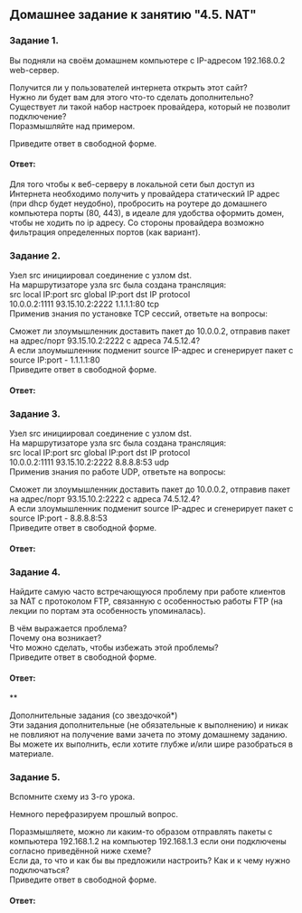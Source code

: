 ## Домашнее задание к занятию "4.5. NAT"  

### Задание 1.  
Вы подняли на своём домашнем компьютере с IP-адресом 192.168.0.2 web-сервер.  

Получится ли у пользователей интернета открыть этот сайт?  
Нужно ли будет вам для этого что-то сделать дополнительно?  
Существует ли такой набор настроек провайдера, который не позволит подключение?  
Поразмышляйте над примером.  

Приведите ответ в свободной форме.  

#### Ответ:   
Для того чтобы к веб-серверу в локальной сети был доступ из Интернета необходимо получить у провайдера статический IP адрес (при dhcp будет неудобно), пробросить на роутере до домашнего компьютера порты (80, 443), в идеале для удобства оформить домен, чтобы не ходить по ip адресу. 
Со стороны провайдера возможно фильтрация определенных портов (как вариант).


### Задание 2.  
Узел src инициировал соединение с узлом dst.  
На маршрутизаторе узла src была создана трансляция:  
src local IP:port	src global IP:port	dst IP	protocol  
10.0.0.2:1111	93.15.10.2:2222	1.1.1.1:80	tcp  
Применив знания по установке TCP сессий, ответьте на вопросы:  

Сможет ли злоумышленник доставить пакет до 10.0.0.2, отправив пакет на адрес/порт 93.15.10.2:2222 с адреса 74.5.12.4?  
А если злоумышленник подменит source IP-адрес и сгенерирует пакет с source IP:port - 1.1.1.1:80  
Приведите ответ в свободной форме.  

#### Ответ:   

### Задание 3.  
Узел src инициировал соединение с узлом dst.  
На маршрутизаторе узла src была создана трансляция:  
src local IP:port	src global IP:port	dst IP	protocol  
10.0.0.2:1111	93.15.10.2:2222	8.8.8.8:53	udp  
Применив знания по работе UDP, ответьте на вопросы:  

Сможет ли злоумышленник доставить пакет до 10.0.0.2, отправив пакет на адрес/порт 93.15.10.2:2222 с адреса 74.5.12.4?  
А если злоумышленник подменит source IP-адрес и сгенерирует пакет с source IP:port - 8.8.8.8:53  
Приведите ответ в свободной форме.  

#### Ответ:   

### Задание 4.  
Найдите самую часто встречающуюся проблему при работе клиентов за NAT с протоколом FTP, связанную с особенностью работы FTP (на лекции по портам эта особенность упоминалась).  

В чём выражается проблема?  
Почему она возникает?  
Что можно сделать, чтобы избежать этой проблемы?  
Приведите ответ в свободной форме.  

#### Ответ:   

**  

Дополнительные задания (со звездочкой*)  
Эти задания дополнительные (не обязательные к выполнению) и никак не повлияют на получение вами зачета по этому домашнему заданию. Вы можете их выполнить, если хотите глубже и/или шире разобраться в материале.  

### Задание 5.  
Вспомните схему из 3-го урока.  

Немного перефразируем прошлый вопрос.  

Поразмышляете, можно ли каким-то образом отправлять пакеты с компьютера 192.168.1.2 на компьютер 192.168.1.3 если они подключены согласно приведённой ниже схеме?  
Если да, то что и как бы вы предложили настроить? Как и к чему нужно подключаться?  
Приведите ответ в свободной форме.  

#### Ответ:   



